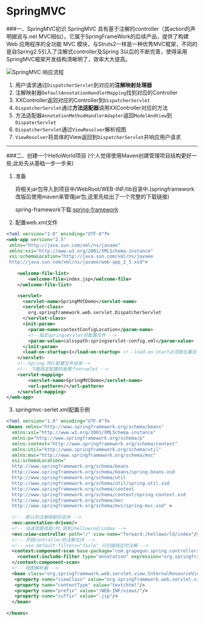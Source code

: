 SpringMVC
===
###一、SpringMVC初识
SpringMVC 具有基于注解的controller（其action的声明据说与.net MVC相似）。它属于SpringFrameWork的后续产品，提供了构建 Web 应用程序的全功能 MVC 模块，与Struts2一样是一种优秀MVC框架，不同的是自Spring2.5引入了注解式controller及Spring 3以后的不断完善，使得采用SpringMVC框架开发结构清晰明了，效率大大提高。

![SpringMVC 响应流程](http://images.cnitblog.com/blog/205051/201405/131204110311354.jpg)

1. 用户请求通过`DispatcherServlet`到对应的**注解映射处理器**
2. 注解映射器`DefaultAnnotationHandlerMapping`找到对应的Controller
3. XXController返回对应的Controller到`DispatcherServlet` 
4. `DispatcherServlet`通过**方法适配器**调用XXController对应的方法
5. 方法适配器`AnnotationMethodHandlerAdapter`返回`ModelAndView`到`DispaterServlet`
6. `DispatcherServlet`通过`ViewResolver`解析视图
7. `ViewResolver`将具体的View返回到`DispatcherServlet`并响应用户请求

---
###二、创建一个HelloWorld项目
(个人觉得使用Maven创建管理项目结构更好一些,此处先从基础一步一步来)

1. 准备

    将相关jar包导入到项目中/WebRoot/WEB-INF/lib目录中.(springframework改版后使用maven来管理jar包,这里先给出了一个完整的下载链接)

    spring-framework下载:[spring-framework](http://repo.springsource.org/libs-release-local/org/springframework/spring/)

2. 配置web.xml文件

```xml
<?xml version="1.0" encoding="UTF-8"?>
<web-app version="2.5" 
 xmlns="http://java.sun.com/xml/ns/javaee" 
 xmlns:xsi="http://www.w3.org/2001/XMLSchema-instance" 
 xsi:schemaLocation="http://java.sun.com/xml/ns/javaee 
 http://java.sun.com/xml/ns/javaee/web-app_2_5.xsd">
 
    <welcome-file-list>
        <welcome-file>index.jsp</welcome-file>
    </welcome-file-list>

    <servlet>
      <servlet-name>SpringMVCDemo</servlet-name>
      <servlet-class>
        org.springframework.web.servlet.DispatcherServlet
      </servlet-class>
      <init-param>
        <param-name>contextConfigLocation</param-name>
        <!--指定springservlet的配置文件 -->
        <param-value>calsspath:springservlet-config.xml</param-value>
      </init-param>
      <load-on-startup>1</load-on-startup> <!--load-on-start必须放在最后 -->
    </servlet>
    <!--Spring MVC配置文件结束-->
    <!-- 下面指定配置的是哪个servelet -->
    <servlet-mapping>
        <servlet-name>SpringMVCDemo</servlet-name>
        <url-pattern>/</url-pattern>
    </servlet-mapping>
</web-app>
```

3. springmvc-serlet.xml配置示例

```xml
<?xml version="1.0" encoding="UTF-8"?>
<beans xmlns="http://www.springframework.org/schema/beans"
  xmlns:xsi="http://www.w3.org/2001/XMLSchema-instance"
  xmlns:p="http://www.springframework.org/schema/p" 
  xmlns:context="http://www.springframework.org/schema/context"
  xmlns:util="http://www.springframework.org/schema/util"
  xmlns:mvc="http://www.springframework.org/schema/mvc"
  xsi:schemaLocation="
  http://www.springframework.org/schema/beans
  http://www.springframework.org/schema/beans/spring-beans.xsd
  http://www.springframework.org/schema/util
  http://www.springframework.org/schema/util/spring-util.xsd
  http://www.springframework.org/schema/context 
  http://www.springframework.org/schema/context/spring-context.xsd
  http://www.springframework.org/schema/mvc
  http://www.springframework.org/schema/mvc/spring-mvc.xsd" >
  
  <!-- 默认的注解映射的支持 -->
  <mvc:annotation-driven/>
  <!-- 当请求路径是/时,转到/hellowrod/index -->
  <mvc:view-controller path="/" view-name="forward:/helloworld/index"/>
  <!-- 开启Controller的注解支持 -->
  <!-- use-default-filters="fasle" 只扫描指定的注解 -->
  <context:component-scan base-package="com.grapegun.spring.controllers"  use-default-filters="false">
    <context:include-filter type="annotation" expression="org.springframework.stereotype.Controller"/>
  </context:component-scan>
  <!-- 视图解析器 -->
  <bean class="org.springframework.web.servlet.view.InternalResourceViewResolver">
   <property name="viewClass" value="org.springframework.web.servlet.view.JstlView"/>
   <property name="contentType" value="text/html"/>
   <property name="prefix" value="/WEB-INF/views/"/>
   <property name="suffix" value=".jsp"/>
  </bean>
  
</beans>
```
